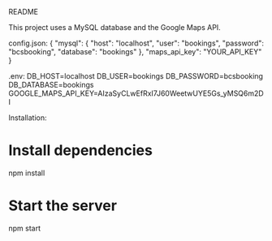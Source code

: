 README

This project uses a MySQL database and the Google Maps API.

config.json:
{
"mysql": {
"host": "localhost",
"user": "bookings",
"password": "bcsbooking",
"database": "bookings"
},
"maps_api_key": "YOUR_API_KEY"
}

.env:
DB_HOST=localhost
DB_USER=bookings
DB_PASSWORD=bcsbooking
DB_DATABASE=bookings
GOOGLE_MAPS_API_KEY=AIzaSyCLwEfRxI7J60WeetwUYE5Gs_yMSQ6m2DI

Installation:

# Install dependencies

npm install

# Start the server

npm start
